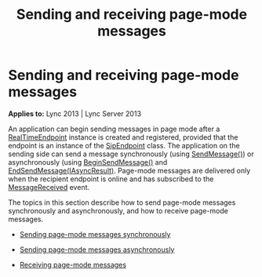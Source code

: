 ﻿---
title: Sending and receiving page-mode messages
TOCTitle: Sending and receiving page-mode messages
ms:assetid: f6aadb54-8b83-418f-bc82-ed36187ea561
ms:mtpsurl: https://msdn.microsoft.com/library/Dn466063(v=office.15)
ms:contentKeyID: 57103056
ms.date: 07/25/2014
mtps_version: v=office.15
---

# Sending and receiving page-mode messages


**Applies to:** Lync 2013 | Lync Server 2013

An application can begin sending messages in page mode after a [RealTimeEndpoint](https://msdn.microsoft.com/library/hh366081\(v=office.15\)) instance is created and registered, provided that the endpoint is an instance of the [SipEndpoint](https://msdn.microsoft.com/library/hh348350\(v=office.15\)) class. The application on the sending side can send a message synchronously (using [SendMessage()](https://msdn.microsoft.com/library/hh350225\(v=office.15\))) or asynchronously (using [BeginSendMessage()](https://msdn.microsoft.com/library/hh349151\(v=office.15\)) and [EndSendMessage(IAsyncResult)](https://msdn.microsoft.com/library/hh382471\(v=office.15\)). Page-mode messages are delivered only when the recipient endpoint is online and has subscribed to the [MessageReceived](https://msdn.microsoft.com/library/hh350010\(v=office.15\)) event.

The topics in this section describe how to send page-mode messages synchronously and asynchronously, and how to receive page-mode messages.

  - [Sending page-mode messages synchronously](sending-page-mode-messages-synchronously.md)

  - [Sending page-mode messages asynchronously](sending-page-mode-messages-asynchronously.md)

  - [Receiving page-mode messages](receiving-page-mode-messages.md)

